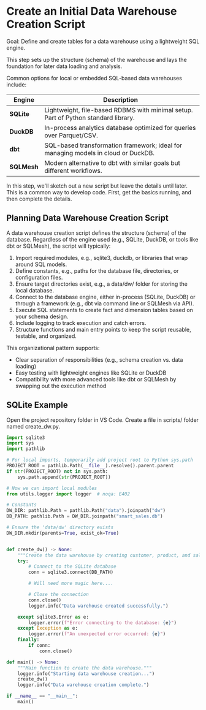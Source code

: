 # Create an Initial Data Warehouse Creation Script

Goal: Define and create tables for a data warehouse using a lightweight SQL engine.  

This step sets up the structure (schema) of the warehouse and lays the foundation for later data loading and analysis.

Common options for local or embedded SQL-based data warehouses include:

| Engine    | Description                                                                 |
|-----------|-----------------------------------------------------------------------------|
| **SQLite** | Lightweight, file-based RDBMS with minimal setup. Part of Python standard library. |
| **DuckDB** | In-process analytics database optimized for queries over Parquet/CSV.       |
| **dbt**    | SQL-based transformation framework; ideal for managing models in cloud or DuckDB. |
| **SQLMesh** | Modern alternative to dbt with similar goals but different workflows.      |

In this step, we'll sketch out a new script but leave the details until later. 
This is a common way to develop code. First, get the basics running, and then complete the details. 

## Planning Data Warehouse Creation Script

A data warehouse creation script defines the structure (schema) of the database. 
Regardless of the engine used (e.g., SQLite, DuckDB, or tools like dbt or SQLMesh), the script will typically:

1. Import required modules, e.g., sqlite3, duckdb, or libraries that wrap around SQL models.
1. Define constants, e.g., paths for the database file, directories, or configuration files.
1. Ensure target directories exist, e.g., a data/dw/ folder for storing the local database.
1. Connect to the database engine, either in-process (SQLite, DuckDB) or through a framework (e.g., dbt via command line or SQLMesh via API).
1. Execute SQL statements to create fact and dimension tables based on your schema design.
1. Include logging to track execution and catch errors.
1. Structure functions and main entry points to keep the script reusable, testable, and organized.

This organizational pattern supports:

- Clear separation of responsibilities (e.g., schema creation vs. data loading)
- Easy testing with lightweight engines like SQLite or DuckDB
- Compatibility with more advanced tools like dbt or SQLMesh by swapping out the execution method



## SQLite Example

Open the project repository folder in VS Code. Create a file in scripts/ folder named create_dw.py. 

```python
import sqlite3
import sys
import pathlib

# For local imports, temporarily add project root to Python sys.path
PROJECT_ROOT = pathlib.Path(__file__).resolve().parent.parent
if str(PROJECT_ROOT) not in sys.path:
    sys.path.append(str(PROJECT_ROOT))

# Now we can import local modules
from utils.logger import logger  # noqa: E402

# Constants
DW_DIR: pathlib.Path = pathlib.Path("data").joinpath("dw")
DB_PATH: pathlib.Path = DW_DIR.joinpath("smart_sales.db")

# Ensure the 'data/dw' directory exists
DW_DIR.mkdir(parents=True, exist_ok=True)


def create_dw() -> None:
    """Create the data warehouse by creating customer, product, and sale tables."""
    try:
        # Connect to the SQLite database
        conn = sqlite3.connect(DB_PATH)

        # Will need more magic here....

        # Close the connection
        conn.close()
        logger.info("Data warehouse created successfully.")

    except sqlite3.Error as e:
        logger.error(f"Error connecting to the database: {e}")
    except Exception as e:
        logger.error(f"An unexpected error occurred: {e}")
    finally:
        if conn:
            conn.close()

def main() -> None:
    """Main function to create the data warehouse."""
    logger.info("Starting data warehouse creation...")
    create_dw()
    logger.info("Data warehouse creation complete.")

if __name__ == "__main__":
    main()

```
